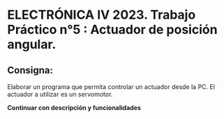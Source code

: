 # ELECTRÓNICA IV 2023. Trabajo Práctico n°5 : Actuador de posición angular. 

## Consigna:
Elaborar un programa que permita controlar un actuador desde la PC. 
El actuador a utilizar es un servomotor.

**Continuar con descripción y funcionalidades** 


